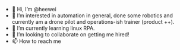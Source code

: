 - 👋 Hi, I’m @heewei
- 👀 I’m interested in automation in general, done some robotics and currently am a drone pilot and operations-ish trainer (product ++).
- 🌱 I’m currently learning linux RPA. 
- 💞️ I’m looking to collaborate on getting me hired!
- 📫 How to reach me

<!---
heewei/heewei is a ✨ special ✨ repository because its `README.md` (this file) appears on your GitHub profile.
You can click the Preview link to take a look at your changes.
--->
